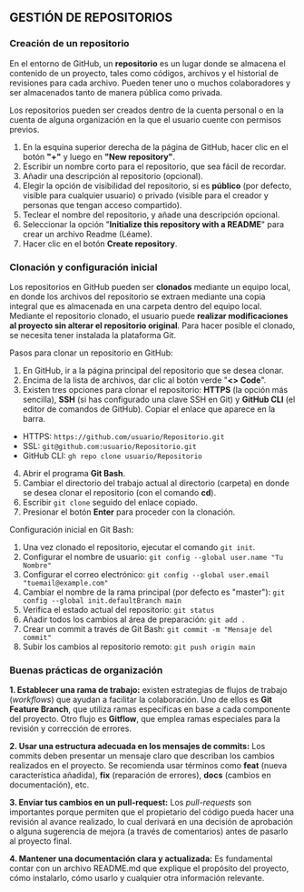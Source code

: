 ## GESTIÓN DE REPOSITORIOS

### Creación de un repositorio

En el entorno de GitHub, un **repositorio** es un lugar donde se almacena el contenido de un proyecto, tales como códigos, archivos y el historial de revisiones para cada archivo. Pueden tener uno o muchos colaboradores y ser almacenados tanto de manera pública como privada.

Los repositorios pueden ser creados dentro de la cuenta personal o en la cuenta de alguna organización en la que el usuario cuente con permisos previos.

1. En la esquina superior derecha de la página de GitHub, hacer clic en el botón **"+"** y luego en **"New repository"**.
2. Escribir un nombre corto para el repositorio, que sea fácil de recordar.
3. Añadir una descripción al repositorio (opcional).
4. Elegir la opción de visibilidad del repositorio, si es **público** (por defecto, visible para cualquier usuario) o privado (visible para el creador y personas que tengan acceso compartido).
5. Teclear el nombre del repositorio, y añade una descripción opcional.
6. Seleccionar la opción "**Initialize this repository with a README**" para crear un archivo Readme (Léame).
7. Hacer clic en el botón **Create repository**.

### Clonación y configuración inicial

Los repositorios en GitHub pueden ser **clonados** mediante un equipo local, en donde los archivos del repositorio se extraen mediante una copia integral que es almacenada en una carpeta dentro del equipo local. Mediante el repositorio clonado, el usuario puede **realizar modificaciones al proyecto sin alterar el repositorio original**. Para hacer posible el clonado, se necesita tener instalada la plataforma Git.

Pasos para clonar un repositorio en GitHub:
1. En GitHub, ir a la página principal del repositorio que se desea clonar.
2. Encima de la lista de archivos, dar clic al botón verde "**<> Code**".
3. Existen tres opciones para clonar el repositorio: **HTTPS** (la opción más sencilla), **SSH** (si has configurado una clave SSH en Git) y **GitHub CLI** (el editor de comandos de GitHub). Copiar el enlace que aparece en la barra.
- HTTPS: `https://github.com/usuario/Repositorio.git`
- SSL: `git@github.com:usuario/Repositorio.git`
- GitHub CLI: `gh repo clone usuario/Repositorio`
4. Abrir el programa **Git Bash**.
5. Cambiar el directorio del trabajo actual al directorio (carpeta) en donde se desea clonar el repositorio (con el comando **cd**).
6. Escribir `git clone` seguido del enlace copiado.
7. Presionar el botón **Enter** para proceder con la clonación.

Configuración inicial en Git Bash:
1. Una vez clonado el repositorio, ejecutar el comando `git init`.
2. Configurar el nombre de usuario: `git config --global user.name "Tu Nombre"`
3. Configurar el correo electrónico: `git config --global user.email "tuemail@example.com"`
4. Cambiar el nombre de la rama principal (por defecto es "master"): `git config --global init.defaultBranch main`
4. Verifica el estado actual del repositorio: `git status`
5. Añadir todos los cambios al área de preparación: `git add .`
6. Crear un commit a través de Git Bash: `git commit -m "Mensaje del commit"`
7. Subir los cambios al repositorio remoto: `git push origin main`

### Buenas prácticas de organización

**1. Establecer una rama de trabajo:** existen estrategias de flujos de trabajo (*workflows*) que ayudan a facilitar la colaboración. Uno de ellos es **Git Feature Branch**, que utiliza ramas específicas en base a cada componente del proyecto. Otro flujo es **Gitflow**, que emplea ramas especiales para la revisión y corrección de errores.

**2. Usar una estructura adecuada en los mensajes de commits:** Los commits deben presentar un mensaje claro que describan los cambios realizados en el proyecto. Se recomienda usar términos como **feat** (nueva característica añadida), **fix** (reparación de errores), **docs** (cambios en documentación), etc.

**3. Enviar tus cambios en un pull-request:** Los *pull-requests* son importantes porque permiten que el propietario del código pueda hacer una revisión al avance realizado, lo cual derivará en una decisión de aprobación o alguna sugerencia de mejora (a través de comentarios) antes de pasarlo al proyecto final.

**4. Mantener una documentación clara y actualizada:** Es fundamental contar con un archivo README.md que explique el propósito del proyecto, cómo instalarlo, cómo usarlo y cualquier otra información relevante.